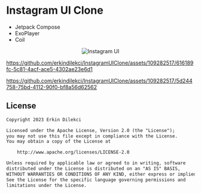 # Instagram UI Clone

- Jetpack Compose
- ExoPlayer
- Coil
  
<div align="center">
  <img src="https://raw.githubusercontent.com/erkindil/GithubRepositoryEdit/main/iclone.png" alt="Instagram UI">
</div>

https://github.com/erkindilekci/InstagramUIClone/assets/109282517/616189fc-5c81-4acf-ace5-4302ae23e6d1


https://github.com/erkindilekci/InstagramUIClone/assets/109282517/5d244758-75bd-4112-90f0-bf8a56d62562  

## License
```xml
Copyright 2023 Erkin Dilekci

Licensed under the Apache License, Version 2.0 (the "License");
you may not use this file except in compliance with the License.
You may obtain a copy of the License at

    http://www.apache.org/licenses/LICENSE-2.0

Unless required by applicable law or agreed to in writing, software
distributed under the License is distributed on an "AS IS" BASIS,
WITHOUT WARRANTIES OR CONDITIONS OF ANY KIND, either express or implied.
See the License for the specific language governing permissions and
limitations under the License.
```
